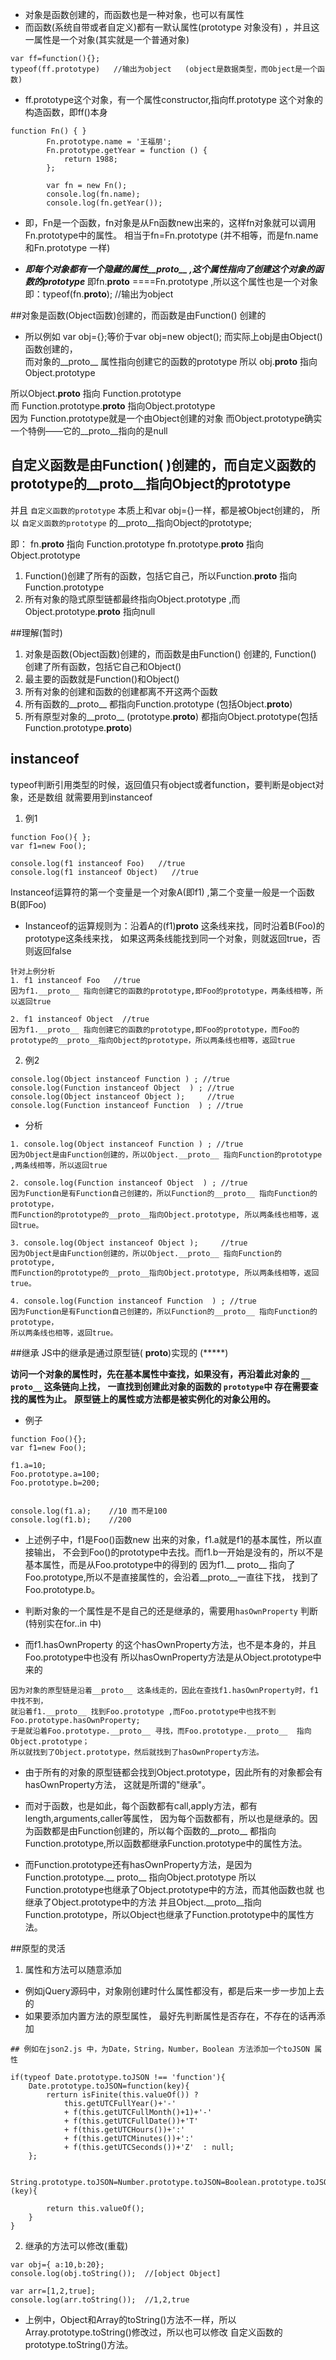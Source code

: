 - 对象是函数创建的，而函数也是一种对象，也可以有属性
- 而函数(系统自带或者自定义)都有一默认属性(prototype 对象没有) ，并且这一属性是一个对象(其实就是一个普通对象)
```
var ff=function(){};
typeof(ff.prototype)   //输出为object   (object是数据类型，而Object是一个函数)
```

- ff.prototype这个对象，有一个属性constructor,指向ff.prototype 这个对象的构造函数，即ff()本身


```
function Fn() { }
        Fn.prototype.name = '王福朋';
        Fn.prototype.getYear = function () {
            return 1988;
        };

        var fn = new Fn();
        console.log(fn.name);
        console.log(fn.getYear());
```

- 即，Fn是一个函数，fn对象是从Fn函数new出来的，这样fn对象就可以调用Fn.prototype中的属性。
相当于fn=Fn.prototype (并不相等，而是fn.name 和Fn.prototype 一样)

- ***即每个对象都有一个隐藏的属性__proto__ ,这个属性指向了创建这个对象的函数的prototype***
即fn.__proto__  ====Fn.prototype ,所以这个属性也是一个对象 
即：typeof(fn.__proto__);   //输出为object

##对象是函数(Object函数)创建的，而函数是由Function() 创建的

- 所以例如 var obj={};等价于var obj=new object(); 而实际上obj是由Object()函数创建的，  
而对象的__proto__ 属性指向创建它的函数的prototype 所以 obj.__proto__ 指向 Object.prototype

所以Object.__proto__ 指向 Function.prototype   
而 Function.prototype.__proto__ 指向Object.prototype  
因为 Function.prototype就是一个由Object创建的对象
而Object.prototype确实一个特例——它的__proto__指向的是null

## 自定义函数是由Function( )创建的，而自定义函数的prototype的__proto__指向Object的prototype
并且 `自定义函数的prototype` 本质上和var obj={}一样，都是被Object创建的，
所以 `自定义函数的prototype` 的__proto__指向Object的prototype;

即：
fn.__proto__ 指向 Function.prototype 
fn.prototype.__proto__ 指向Object.prototype 

1. Function()创建了所有的函数，包括它自己，所以Function.__proto__  指向Function.prototype
2. 所有对象的隐式原型链都最终指向Object.prototype ,而Object.prototype.__proto__ 指向null 

##理解(暂时)
1. 对象是函数(Object函数)创建的，而函数是由Function() 创建的,
Function() 创建了所有函数，包括它自己和Object()
2. 最主要的函数就是Function()和Object()
3. 所有对象的创建和函数的创建都离不开这两个函数
4. 所有函数的__proto__ 都指向Function.prototype (包括Object.__proto__)
5. 所有原型对象的__proto__ (prototype.__proto__) 都指向Object.prototype(包括Function.prototype.__proto__)

## instanceof 
typeof判断引用类型的时候，返回值只有object或者function，要判断是object对象，还是数组 就需要用到instanceof

1. 例1
```
function Foo(){ };
var f1=new Foo();

console.log(f1 instanceof Foo)   //true
console.log(f1 instanceof Object)   //true
```

Instanceof运算符的第一个变量是一个对象A(即f1) ,第二个变量一般是一个函数B(即Foo)
- Instanceof的运算规则为：沿着A的(f1)__proto__ 这条线来找，同时沿着B(Foo)的prototype这条线来找，
如果这两条线能找到同一个对象，则就返回true，否则返回false
```
针对上例分析
1. f1 instanceof Foo   //true
因为f1.__proto__ 指向创建它的函数的prototype,即Foo的prototype，两条线相等，所以返回true

2. f1 instanceof Object  //true
因为f1.__proto__ 指向创建它的函数的prototype,即Foo的prototype，而Foo的prototype的__proto__指向Object的prototype，所以两条线也相等，返回true

```

2. 例2
```
console.log(Object instanceof Function ) ; //true
console.log(Function instanceof Object  ) ; //true
console.log(Object instanceof Object );     //true
console.log(Function instanceof Function  ) ; //true
```

- 分析
```
1. console.log(Object instanceof Function ) ; //true
因为Object是由Function创建的，所以Object.__proto__ 指向Function的prototype ,两条线相等，所以返回true

2. console.log(Function instanceof Object  ) ; //true
因为Function是有Function自己创建的，所以Function的__proto__ 指向Function的prototype，
而Function的prototype的__proto__指向Object.prototype, 所以两条线也相等，返回true。

3. console.log(Object instanceof Object );     //true
因为Object是由Function创建的，所以Object.__proto__ 指向Function的prototype,
而Function的prototype的__proto__指向Object.prototype, 所以两条线相等，返回true。

4. console.log(Function instanceof Function  ) ; //true
因为Function是有Function自己创建的，所以Function的__proto__ 指向Function的prototype，
所以两条线也相等，返回true。
```


##继承  JS中的继承是通过原型链( __proto__)实现的 (*****)

**访问一个对象的属性时，先在基本属性中查找，如果没有，再沿着此对象的    `__ proto__` 这条链向上找，**
**一直找到创建此对象的函数的  `prototype`中 存在需要查找的属性为止。**
**原型链上的属性或方法都是被实例化的对象公用的。** 
- 例子
```
function Foo(){};
var f1=new Foo();

f1.a=10;
Foo.prototype.a=100;
Foo.prototype.b=200;


console.log(f1.a);    //10 而不是100
console.log(f1.b);    //200

```

- 上述例子中，f1是Foo()函数new 出来的对象，f1.a就是f1的基本属性，所以直接输出，
不会到Foo()的prototype中去找。而f1.b一开始是没有的，所以不是基本属性，而是从Foo.prototype中的得到的
因为f1.__ proto__ 指向了Foo.prototype,所以不是直接属性的，会沿着__proto__一直往下找，
找到了Foo.prototype.b。

- 判断对象的一个属性是不是自己的还是继承的，需要用`hasOwnProperty` 判断 (特别实在for..in 中)

- 而f1.hasOwnProperty 的这个hasOwnProperty方法，也不是本身的，并且Foo.prototype中也没有
所以hasOwnProperty方法是从Object.prototype中来的
```
因为对象的原型链是沿着__proto__ 这条线走的，因此在查找f1.hasOwnProperty时，f1中找不到，
就沿着f1.__proto__ 找到Foo.prototype ,而Foo.prototype中也找不到Foo.prototype.hasOwnProperty;
于是就沿着Foo.prototype.__proto__ 寻找，而Foo.prototype.__proto__  指向Object.prototype；
所以就找到了Object.prototype，然后就找到了hasOwnProperty方法。
```

- 由于所有的对象的原型链都会找到Object.prototype，因此所有的对象都会有hasOwnProperty方法，
这就是所谓的"继承"。

- 而对于函数，也是如此，每个函数都有call,apply方法，都有length,arguments,caller等属性，
因为每个函数都有，所以也是继承的。因为函数都是由Function创建的，所以每个函数的__proto__
都指向Function.prototype,所以函数都继承Function.prototype中的属性方法。

- 而Function.prototype还有hasOwnProperty方法，是因为Function.prototype.__ proto__ 指向Object.prototype
所以Function.prototype也继承了Object.prototype中的方法，而其他函数也就 也继承了Object.prototype中的方法
并且Object.__proto__指向Function.prototype，所以Object也继承了Function.prototype中的属性方法。

##原型的灵活
1. 属性和方法可以随意添加
- 例如jQuery源码中，对象刚创建时什么属性都没有，都是后来一步一步加上去的
- 如果要添加内置方法的原型属性， 最好先判断属性是否存在，不存在的话再添加
```
## 例如在json2.js 中，为Date，String，Number，Boolean 方法添加一个toJSON 属性

if(typeof Date.prototype.toJSON !== 'function'){ 
    Date.prototype.toJSON=function(key){ 
        rerturn isFinite(this.valueOf()) ?
            this.getUTCFullYear()+'-'
            + f(this.getUTCFullMonth()+1)+'-'
            + f(this.getUTCFullDate())+'T'
            + f(this.getUTCHours())+':'
            + f(this.getUTCMinutes())+':'
            + f(this.getUTCSeconds())+'Z'  : null;
    };

    String.prototype.toJSON=Number.prototype.toJSON=Boolean.prototype.toJSON=function (key){ 

        return this.valueOf();
    }
}
```

2. 继承的方法可以修改(重载)
```
var obj={ a:10,b:20};
console.log(obj.toString());  //[object Object]

var arr=[1,2,true];
console.log(arr.toString());  //1,2,true
```

- 上例中，Object和Array的toString()方法不一样，所以Array.prototype.toString()修改过，所以也可以修改
自定义函数的prototype.toString()方法。

